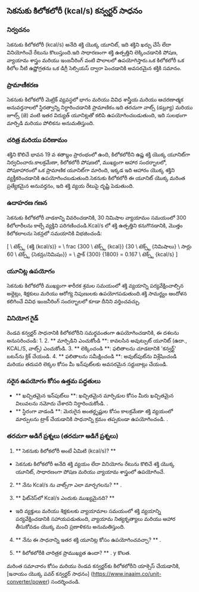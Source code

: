 ## సెకనుకు కిలోకలోరీ (kcal/s) కన్వర్టర్ సాధనం

### నిర్వచనం
సెకనుకు కిలోకలోరీ (kcal/s) అనేది శక్తి యొక్క యూనిట్, ఇది శక్తిని ఖర్చు చేసే లేదా వినియోగించే రేటును కొలుస్తుంది.ఇది సాధారణంగా శక్తి ఉత్పత్తిని లెక్కించడానికి పోషణ, వ్యాయామ శాస్త్రం మరియు ఇంజనీరింగ్ వంటి పొలాలలో ఉపయోగిస్తారు.ఒక కిలోకలోరీ ఒక కిలోల నీటి ఉష్ణోగ్రతను ఒక డిగ్రీ సెల్సియస్ ద్వారా పెంచడానికి అవసరమైన శక్తికి సమానం.

### ప్రామాణీకరణ
సెకనుకు కిలోకలోరీ మెట్రిక్ వ్యవస్థలో భాగం మరియు వివిధ శాస్త్రీయ మరియు ఆచరణాత్మక అనువర్తనాలలో స్థిరత్వాన్ని నిర్ధారించడానికి ప్రామాణికం.ఇది తరచుగా వాట్స్ (డబ్ల్యూ) మరియు జూల్స్ (జె) వంటి ఇతర విద్యుత్ యూనిట్లతో కలిపి ఉపయోగించబడుతుంది, ఇది సులభంగా మార్పిడి మరియు పోలికను అనుమతిస్తుంది.

### చరిత్ర మరియు పరిణామం
శక్తిని కొలిచే భావన 19 వ శతాబ్దం ప్రారంభంలో ఉంది, కిలోకలోరీని ఉష్ణ శక్తి యొక్క యూనిట్‌గా నిర్వచించారు.కాలక్రమేణా, కిలోకలోరీ పోషణలో, ముఖ్యంగా ఆహార సందర్భాలలో, పోషకాహారంలో ఒక ప్రామాణిక యూనిట్‌గా మారింది, ఇక్కడ ఇది ఆహారం యొక్క శక్తిని వ్యక్తీకరించడానికి ఉపయోగించబడుతుంది.సెకనుకు కిలోకలోరీ ఈ యూనిట్ యొక్క మరింత ప్రత్యేకమైన అనువర్తనం, ఇది శక్తి వ్యయ రేటుపై దృష్టి పెడుతుంది.

### ఉదాహరణ గణన
సెకనుకు కిలోకలోరీ వాడకాన్ని వివరించడానికి, 30 నిమిషాల వ్యాయామం సమయంలో 300 కిలోలారీలను కాల్చే వ్యక్తిని పరిగణించండి.Kcal/s లో శక్తి ఉత్పత్తిని కనుగొనడానికి, మొత్తం కిలోకలాలను సెకన్లలో సమయానికి విభజించండి:

[
\ టెక్స్ట్ {శక్తి (kcal/s)} = \ frac {300 \ టెక్స్ట్ {kcal}} {30 \ టెక్స్ట్ {నిమిషాలు} \ సార్లు 60 \ టెక్స్ట్ {సెకన్లు/నిమిషం}} = \ ఫ్రాక్ {300} {1800} = 0.167 \ టెక్స్ట్ {kcal/s}
\]

### యూనిట్ల ఉపయోగం
సెకనుకు కిలోకలోరీ ముఖ్యంగా శారీరక శ్రమల సమయంలో శక్తి వ్యయాన్ని పర్యవేక్షించాల్సిన అథ్లెట్లు, శిక్షకులు మరియు ఆరోగ్య నిపుణులకు ఉపయోగపడుతుంది.శక్తి సామర్థ్యం ఆందోళన కలిగించే వివిధ ఇంజనీరింగ్ సందర్భాలలో కూడా దీనిని వర్తించవచ్చు.

### వినియోగ గైడ్
రెండవ కన్వర్టర్ సాధనానికి కిలోకలోరీని సమర్థవంతంగా ఉపయోగించడానికి, ఈ దశలను అనుసరించండి:
1.
2. ** మార్పిడిని ఎంచుకోండి **: కావలసిన అవుట్పుట్ యూనిట్ (ఉదా., KCAL/S, వాట్స్) ఎంచుకోండి.
3. ** లెక్కించండి **: ఫలితాలను చూడటానికి 'కన్వర్ట్' బటన్‌ను క్లిక్ చేయండి.
4. ** ఫలితాలను సమీక్షించండి **: అవుట్‌పుట్‌ను విశ్లేషించండి మరియు తదుపరి లెక్కల కోసం మీ ఇన్‌పుట్‌లకు అవసరమైన సర్దుబాట్లు చేయండి.

### సరైన ఉపయోగం కోసం ఉత్తమ పద్ధతులు
- ** ఖచ్చితమైన ఇన్‌పుట్‌లు **: ఖచ్చితమైన మార్పిడుల కోసం మీరు ఖచ్చితమైన విలువలను నమోదు చేశారని నిర్ధారించుకోండి.
.
- ** స్థిరంగా వాడండి **: మెరుగైన అంతర్దృష్టుల కోసం కాలక్రమేణా శక్తి వ్యయంలో మార్పులను ట్రాక్ చేయడానికి సాధనాన్ని క్రమం తప్పకుండా ఉపయోగించండి.
.

### తరచుగా అడిగే ప్రశ్నలు (తరచుగా అడిగే ప్రశ్నలు)

1. ** సెకనుకు కిలోకలోరీ అంటే ఏమిటి (kcal/s)? **
- సెకనుకు కిలోకలోరీ అనేది శక్తి వ్యయం లేదా వినియోగం రేటును కొలిచే శక్తి యొక్క యూనిట్, సాధారణంగా పోషణ మరియు వ్యాయామ శాస్త్రంలో ఉపయోగించే.

2. ** నేను Kcal/s ను వాట్స్‌గా ఎలా మార్చగలను? **
.

3. ** ఫిట్‌నెస్‌లో Kcal/s ఎందుకు ముఖ్యమైనది? **
- ఇది వ్యక్తులు మరియు శిక్షకులకు వ్యాయామాల సమయంలో శక్తి వ్యయాన్ని పర్యవేక్షించడానికి సహాయపడుతుంది, వ్యాయామ నిత్యకృత్యాలు మరియు ఆహార తీసుకోవడం యొక్క మంచి ప్రణాళికను అనుమతిస్తుంది.

4. ** నేను ఈ సాధనాన్ని ఇతర శక్తి యూనిట్ల కోసం ఉపయోగించవచ్చా? **
.

5. ** కిలోకలోరీకి చారిత్రక ప్రాముఖ్యత ఉందా? **
. y కొలత.

మరింత సమాచారం కోసం మరియు రెండవ కన్వర్టర్‌కు కిలోకలోరీని యాక్సెస్ చేయడానికి, [ఇనాయం యొక్క పవర్ కన్వర్టర్ సాధనం] (https://www.inaaim.co/unit-converter/power) సందర్శించండి.